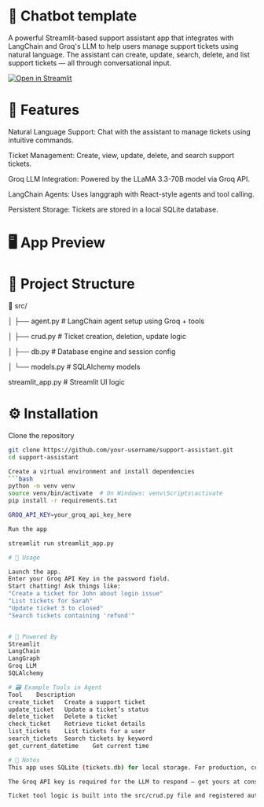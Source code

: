 # 💬 Chatbot template

A powerful Streamlit-based support assistant app that integrates with LangChain and Groq's LLM to help users manage support tickets using natural language. The assistant can create, update, search, delete, and list support tickets — all through conversational input.

[![Open in Streamlit](https://static.streamlit.io/badges/streamlit_badge_black_white.svg)](https://support-assistant-zny4zdtganfq7nf4ukar9u.streamlit.app/)

# 🚀 Features
  Natural Language Support: Chat with the assistant to manage tickets using intuitive commands.
  
  Ticket Management: Create, view, update, delete, and search support tickets.
  
  Groq LLM Integration: Powered by the LLaMA 3.3-70B model via Groq API.
  
  LangChain Agents: Uses langgraph with React-style agents and tool calling.
  
  Persistent Storage: Tickets are stored in a local SQLite database.

# 🖥️ App Preview

# 🧩 Project Structure

📁 src/

│ ├── agent.py # LangChain agent setup using Groq + tools

│ ├── crud.py # Ticket creation, deletion, update logic

│ ├── db.py # Database engine and session config

│ └── models.py # SQLAlchemy models

streamlit_app.py # Streamlit UI logic

# ⚙️ Installation

Clone the repository
  ```bash
  git clone https://github.com/your-username/support-assistant.git
  cd support-assistant
  
Create a virtual environment and install dependencies
  ```bash
  python -m venv venv
  source venv/bin/activate  # On Windows: venv\Scripts\activate
  pip install -r requirements.txt
  
GROQ_API_KEY=your_groq_api_key_here

Run the app

streamlit run streamlit_app.py

# 🔑 Usage

  Launch the app.
  Enter your Groq API Key in the password field.
  Start chatting! Ask things like:
  "Create a ticket for John about login issue"
  "List tickets for Sarah"
  "Update ticket 3 to closed"
  "Search tickets containing 'refund'"


# 🧠 Powered By
  Streamlit
  LangChain
  LangGraph
  Groq LLM
  SQLAlchemy

# 🗃️ Example Tools in Agent
Tool	Description
create_ticket	Create a support ticket
update_ticket	Update a ticket’s status
delete_ticket	Delete a ticket
check_ticket	Retrieve ticket details
list_tickets	List tickets for a user
search_tickets	Search tickets by keyword
get_current_datetime	Get current time

# 📌 Notes
This app uses SQLite (tickets.db) for local storage. For production, consider switching to PostgreSQL or MySQL.

The Groq API key is required for the LLM to respond — get yours at console.groq.com.

Ticket tool logic is built into the src/crud.py file and registered automatically in the agent.
